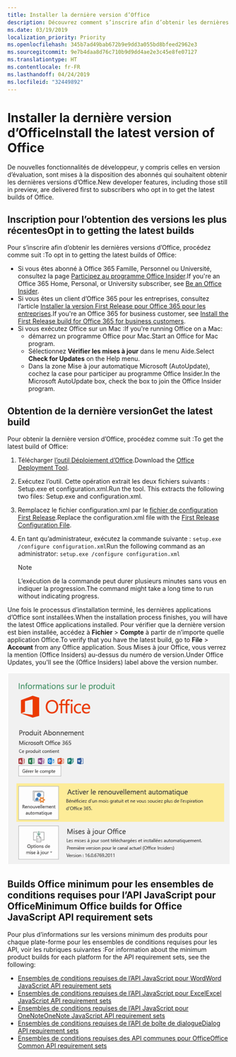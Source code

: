 ```yaml
---
title: Installer la dernière version d’Office
description: Découvrez comment s’inscrire afin d’obtenir les dernières versions d’Office.
ms.date: 03/19/2019
localization_priority: Priority
ms.openlocfilehash: 345b7ad49bab672b9e9dd3a055bd8bfeed2962e3
ms.sourcegitcommit: 9e7b4daa8d76c710b9d9dd4ae2e3c45e8fe07127
ms.translationtype: HT
ms.contentlocale: fr-FR
ms.lasthandoff: 04/24/2019
ms.locfileid: "32449892"
---
```

# <a name="install-the-latest-version-of-office"></a><span data-ttu-id="7d861-103">Installer la dernière version d’Office</span><span class="sxs-lookup"><span data-stu-id="7d861-103">Install the latest version of Office</span></span>

<span data-ttu-id="7d861-104">De nouvelles fonctionnalités de développeur, y compris celles en version d’évaluation, sont mises à la disposition des abonnés qui souhaitent obtenir les dernières versions d’Office.</span><span class="sxs-lookup"><span data-stu-id="7d861-104">New developer features, including those still in preview, are delivered first to subscribers who opt in to get the latest builds of Office.</span></span>

## <a name="opt-in-to-getting-the-latest-builds"></a><span data-ttu-id="7d861-105">Inscription pour l’obtention des versions les plus récentes</span><span class="sxs-lookup"><span data-stu-id="7d861-105">Opt in to getting the latest builds</span></span>

<span data-ttu-id="7d861-106">Pour s’inscrire afin d’obtenir les dernières versions d’Office, procédez comme suit :</span><span class="sxs-lookup"><span data-stu-id="7d861-106">To opt in to getting the latest builds of Office:</span></span>

- <span data-ttu-id="7d861-107">Si vous êtes abonné à Office 365 Famille, Personnel ou Université, consultez la page [Participez au programme Office Insider](https://products.office.com/office-insider).</span><span class="sxs-lookup"><span data-stu-id="7d861-107">If you're an Office 365 Home, Personal, or University subscriber, see [Be an Office Insider](https://products.office.com/office-insider).</span></span>
- <span data-ttu-id="7d861-108">Si vous êtes un client d’Office 365 pour les entreprises, consultez l’article [Installer la version First Release pour Office 365 pour les entreprises](https://support.office.com/article/Install-the-First-Release-build-for-Office-365-for-business-customers-4dd8ba40-73c0-4468-b778-c7b744d03ead).</span><span class="sxs-lookup"><span data-stu-id="7d861-108">If you're an Office 365 for business customer, see [Install the First Release build for Office 365 for business customers](https://support.office.com/article/Install-the-First-Release-build-for-Office-365-for-business-customers-4dd8ba40-73c0-4468-b778-c7b744d03ead).</span></span>
- <span data-ttu-id="7d861-109">Si vous exécutez Office sur un Mac :</span><span class="sxs-lookup"><span data-stu-id="7d861-109">If you're running Office on a Mac:</span></span>
    - <span data-ttu-id="7d861-110">démarrez un programme Office pour Mac.</span><span class="sxs-lookup"><span data-stu-id="7d861-110">Start an Office for Mac program.</span></span>
    - <span data-ttu-id="7d861-111">Sélectionnez **Vérifier les mises à jour** dans le menu Aide.</span><span class="sxs-lookup"><span data-stu-id="7d861-111">Select **Check for Updates** on the Help menu.</span></span>
    - <span data-ttu-id="7d861-112">Dans la zone Mise à jour automatique Microsoft (AutoUpdate), cochez la case pour participer au programme Office Insider.</span><span class="sxs-lookup"><span data-stu-id="7d861-112">In the Microsoft AutoUpdate box, check the box to join the Office Insider program.</span></span>

## <a name="get-the-latest-build"></a><span data-ttu-id="7d861-113">Obtention de la dernière version</span><span class="sxs-lookup"><span data-stu-id="7d861-113">Get the latest build</span></span>

<span data-ttu-id="7d861-114">Pour obtenir la dernière version d’Office, procédez comme suit :</span><span class="sxs-lookup"><span data-stu-id="7d861-114">To get the latest build of Office:</span></span>

1. <span data-ttu-id="7d861-115">Télécharger [l’outil Déploiement d’Office](https://www.microsoft.com/download/details.aspx?id=49117).</span><span class="sxs-lookup"><span data-stu-id="7d861-115">Download the [Office Deployment Tool](https://www.microsoft.com/download/details.aspx?id=49117).</span></span>
2. <span data-ttu-id="7d861-p101">Exécutez l’outil. Cette opération extrait les deux fichiers suivants : Setup.exe et configuration.xml.</span><span class="sxs-lookup"><span data-stu-id="7d861-p101">Run the tool. This extracts the following two files: Setup.exe and configuration.xml.</span></span>
3. <span data-ttu-id="7d861-118">Remplacez le fichier configuration.xml par le [fichier de configuration First Release](https://raw.githubusercontent.com/OfficeDev/Office-Add-in-Commands-Samples/master/Tools/FirstReleaseConfig/configuration.xml).</span><span class="sxs-lookup"><span data-stu-id="7d861-118">Replace the configuration.xml file with the [First Release Configuration File](https://raw.githubusercontent.com/OfficeDev/Office-Add-in-Commands-Samples/master/Tools/FirstReleaseConfig/configuration.xml).</span></span>
4. <span data-ttu-id="7d861-119">En tant qu’administrateur, exécutez la commande suivante : `setup.exe /configure configuration.xml`</span><span class="sxs-lookup"><span data-stu-id="7d861-119">Run the following command as an administrator:  `setup.exe /configure configuration.xml`</span></span>

    > [!NOTE]
    > <span data-ttu-id="7d861-120">L’exécution de la commande peut durer plusieurs minutes sans vous en indiquer la progression.</span><span class="sxs-lookup"><span data-stu-id="7d861-120">The command might take a long time to run without indicating progress.</span></span>

<span data-ttu-id="7d861-121">Une fois le processus d’installation terminé, les dernières applications d’Office sont installées.</span><span class="sxs-lookup"><span data-stu-id="7d861-121">When the installation process finishes, you will have the latest Office applications installed.</span></span> <span data-ttu-id="7d861-122">Pour vérifier que la dernière version est bien installée, accédez à **Fichier** > **Compte** à partir de n’importe quelle application Office.</span><span class="sxs-lookup"><span data-stu-id="7d861-122">To verify that you have the latest build, go to **File** > **Account** from any Office application.</span></span> <span data-ttu-id="7d861-123">Sous Mises à jour Office, vous verrez la mention (Office Insiders) au-dessus du numéro de version.</span><span class="sxs-lookup"><span data-stu-id="7d861-123">Under Office Updates, you'll see the (Office Insiders) label above the version number.</span></span>

![Capture d’écran affichant les informations du produit avec la mention Office Insiders](../images/office-insiders.png)

## <a name="minimum-office-builds-for-office-javascript-api-requirement-sets"></a><span data-ttu-id="7d861-125">Builds Office minimum pour les ensembles de conditions requises pour l’API JavaScript pour Office</span><span class="sxs-lookup"><span data-stu-id="7d861-125">Minimum Office builds for Office JavaScript API requirement sets</span></span>

<span data-ttu-id="7d861-126">Pour plus d’informations sur les versions minimum des produits pour chaque plate-forme pour les ensembles de conditions requises pour les API, voir les rubriques suivantes :</span><span class="sxs-lookup"><span data-stu-id="7d861-126">For information about the minimum product builds for each platform for the API requirement sets, see the following:</span></span>

- [<span data-ttu-id="7d861-127">Ensembles de conditions requises de l’API JavaScript pour Word</span><span class="sxs-lookup"><span data-stu-id="7d861-127">Word JavaScript API requirement sets</span></span>](/office/dev/add-ins/reference/requirement-sets/word-api-requirement-sets)
- [<span data-ttu-id="7d861-128">Ensembles de conditions requises de l’API JavaScript pour Excel</span><span class="sxs-lookup"><span data-stu-id="7d861-128">Excel JavaScript API requirement sets</span></span>](/office/dev/add-ins/reference/requirement-sets/excel-api-requirement-sets)
- [<span data-ttu-id="7d861-129">Ensembles de conditions requises de l’API JavaScript pour OneNote</span><span class="sxs-lookup"><span data-stu-id="7d861-129">OneNote JavaScript API requirement sets</span></span>](/office/dev/add-ins/reference/requirement-sets/onenote-api-requirement-sets)
- [<span data-ttu-id="7d861-130">Ensembles de conditions requises de l’API de boîte de dialogue</span><span class="sxs-lookup"><span data-stu-id="7d861-130">Dialog API requirement sets</span></span>](/office/dev/add-ins/reference/requirement-sets/dialog-api-requirement-sets)
- [<span data-ttu-id="7d861-131">Ensembles de conditions requises des API communes pour Office</span><span class="sxs-lookup"><span data-stu-id="7d861-131">Office Common API requirement sets</span></span>](/office/dev/add-ins/reference/requirement-sets/office-add-in-requirement-sets)
